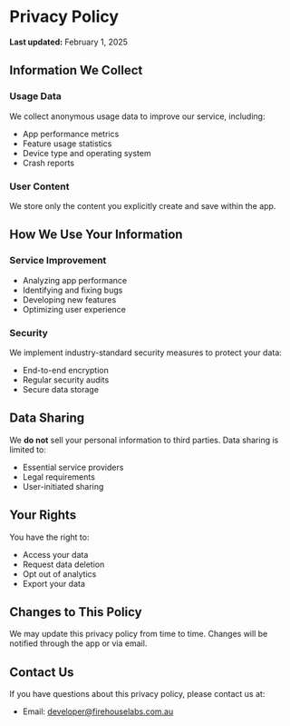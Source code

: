 # Privacy Policy

**Last updated:** February 1, 2025

## Information We Collect

### Usage Data

We collect anonymous usage data to improve our service, including:

- App performance metrics
- Feature usage statistics
- Device type and operating system
- Crash reports

### User Content

We store only the content you explicitly create and save within the app.

## How We Use Your Information

### Service Improvement

- Analyzing app performance
- Identifying and fixing bugs
- Developing new features
- Optimizing user experience

### Security

We implement industry-standard security measures to protect your data:

- End-to-end encryption
- Regular security audits
- Secure data storage

## Data Sharing

We **do not** sell your personal information to third parties. Data sharing is limited to:

- Essential service providers
- Legal requirements
- User-initiated sharing

## Your Rights

You have the right to:

- Access your data
- Request data deletion
- Opt out of analytics
- Export your data

## Changes to This Policy

We may update this privacy policy from time to time. Changes will be notified through the app or via email.

## Contact Us

If you have questions about this privacy policy, please contact us at:

- Email: developer@firehouselabs.com.au
